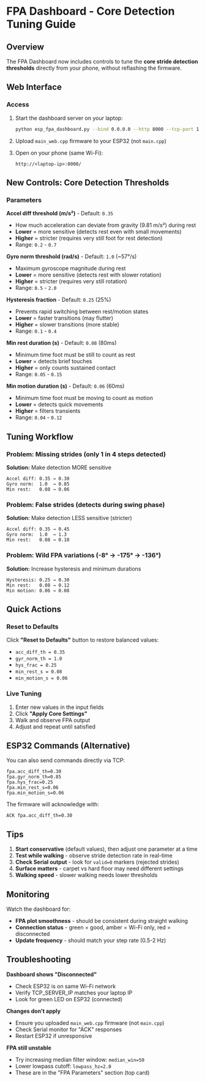 # FPA Dashboard - Core Detection Tuning Guide

## Overview
The FPA Dashboard now includes controls to tune the **core stride detection thresholds** directly from your phone, without reflashing the firmware.

## Web Interface

### Access
1. Start the dashboard server on your laptop:
   ```bash
   python esp_fpa_dashboard.py --bind 0.0.0.0 --http 8000 --tcp-port 12345
   ```

2. Upload `main_web.cpp` firmware to your ESP32 (not `main.cpp`)

3. Open on your phone (same Wi-Fi):
   ```
   http://<laptop-ip>:8000/
   ```

## New Controls: Core Detection Thresholds

### Parameters

**Accel diff threshold (m/s²)** - Default: `0.35`
- How much acceleration can deviate from gravity (9.81 m/s²) during rest
- **Lower** = more sensitive (detects rest even with small movements)
- **Higher** = stricter (requires very still foot for rest detection)
- Range: `0.2` - `0.7`

**Gyro norm threshold (rad/s)** - Default: `1.0` (~57°/s)
- Maximum gyroscope magnitude during rest
- **Lower** = more sensitive (detects rest with slower rotation)
- **Higher** = stricter (requires very still rotation)
- Range: `0.5` - `2.0`

**Hysteresis fraction** - Default: `0.25` (25%)
- Prevents rapid switching between rest/motion states
- **Lower** = faster transitions (may flutter)
- **Higher** = slower transitions (more stable)
- Range: `0.1` - `0.4`

**Min rest duration (s)** - Default: `0.08` (80ms)
- Minimum time foot must be still to count as rest
- **Lower** = detects brief touches
- **Higher** = only counts sustained contact
- Range: `0.05` - `0.15`

**Min motion duration (s)** - Default: `0.06` (60ms)
- Minimum time foot must be moving to count as motion
- **Lower** = detects quick movements
- **Higher** = filters transients
- Range: `0.04` - `0.12`

## Tuning Workflow

### Problem: Missing strides (only 1 in 4 steps detected)
**Solution:** Make detection MORE sensitive
```
Accel diff: 0.35 → 0.30
Gyro norm:  1.0  → 0.85
Min rest:   0.08 → 0.06
```

### Problem: False strides (detects during swing phase)
**Solution:** Make detection LESS sensitive (stricter)
```
Accel diff: 0.35 → 0.45
Gyro norm:  1.0  → 1.3
Min rest:   0.08 → 0.10
```

### Problem: Wild FPA variations (-8° → -175° → -136°)
**Solution:** Increase hysteresis and minimum durations
```
Hysteresis: 0.25 → 0.30
Min rest:   0.08 → 0.12
Min motion: 0.06 → 0.08
```

## Quick Actions

### Reset to Defaults
Click **"Reset to Defaults"** button to restore balanced values:
- `acc_diff_th = 0.35`
- `gyr_norm_th = 1.0`
- `hys_frac = 0.25`
- `min_rest_s = 0.08`
- `min_motion_s = 0.06`

### Live Tuning
1. Enter new values in the input fields
2. Click **"Apply Core Settings"**
3. Walk and observe FPA output
4. Adjust and repeat until satisfied

## ESP32 Commands (Alternative)

You can also send commands directly via TCP:

```
fpa.acc_diff_th=0.30
fpa.gyr_norm_th=0.85
fpa.hys_frac=0.25
fpa.min_rest_s=0.06
fpa.min_motion_s=0.06
```

The firmware will acknowledge with:
```
ACK fpa.acc_diff_th=0.30
```

## Tips

1. **Start conservative** (default values), then adjust one parameter at a time
2. **Test while walking** - observe stride detection rate in real-time
3. **Check Serial output** - look for `valid=0` markers (rejected strides)
4. **Surface matters** - carpet vs hard floor may need different settings
5. **Walking speed** - slower walking needs lower thresholds

## Monitoring

Watch the dashboard for:
- **FPA plot smoothness** - should be consistent during straight walking
- **Connection status** - green = good, amber = Wi-Fi only, red = disconnected
- **Update frequency** - should match your step rate (0.5-2 Hz)

## Troubleshooting

**Dashboard shows "Disconnected"**
- Check ESP32 is on same Wi-Fi network
- Verify TCP_SERVER_IP matches your laptop IP
- Look for green LED on ESP32 (connected)

**Changes don't apply**
- Ensure you uploaded `main_web.cpp` firmware (not `main.cpp`)
- Check Serial monitor for "ACK" responses
- Restart ESP32 if unresponsive

**FPA still unstable**
- Try increasing median filter window: `median_win=50`
- Lower lowpass cutoff: `lowpass_hz=2.0`
- These are in the "FPA Parameters" section (top card)
